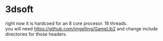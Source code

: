 # 3dsoft
 
right now it is hardcoed for an 8 core procesor. 16 threads.  
you will need https://github.com/imgelling/GameLib2 and change include directories for those headers.
